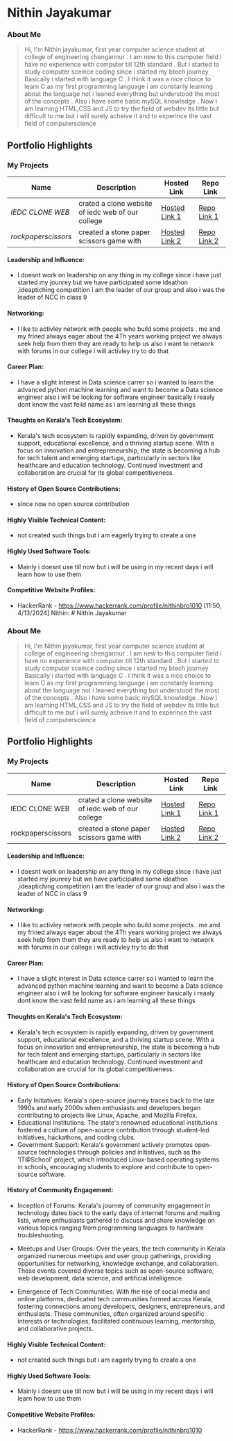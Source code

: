 # Nithin Jayakumar

### About Me

> Hi, I'm Nithin jayakumar, first year computer science student at college of engineering chengannur . I am new to this computer field i have 
no experience with computer till 12th standard . But i started to study computer sceince coding since i started my btech journey Basically i 
started with language C . I think it was a nice choice to learn C as my first programming language i am constanly learning about the language 
not i leaned everything but understood the most of the concepts . Also i have some basic mySQL knowledge . Now i am learning HTML,CSS and JS 
to try the field of webdev its little but difficult to me but i will surely acheive it and to experince the vast field of computerscience



## Portfolio Highlights

### My Projects

| Name                | Description                                                                                    | Hosted Link                                                       | Repo Link                                                      |
|---------------------|------------------------------------------------------------------------------------------------|-------------------------------------------------------------------|----------------------------------------------------------------|
| *IEDC CLONE WEB*  | crated a clone website of iedc web of our college                                              | [Hosted Link 1](https://nithin1018.github.io/Iedc-cec-clone/)     | [Repo Link 1](https://github.com/nithin1018/Iedc-cec-clone.git)|
|*rockpaperscissors*| created a stone paper scissors game with                                                       | [Hosted Link 2](https://nithin1018.github.io/webdev/)             | [Repo Link 2](https://github.com/nithin1018/webdev.git)        |

#### Leadership and Influence:

- I doesnt work on leadership on any thing in my college since i have just started my jounrey but we have participated some ideathon ,ideaptiching
competition i am the leader of our group and also i was the leader of NCC in class 9

#### Networking:

- I like to activley network with people who build some projects . me and my frined always eager about the 4Th years working project we always seek
help from them they are ready to help us also i want to network with forums in our college i will activley try to do that

#### Career Plan:

- I have a slight interest in Data science carrer so i wanted to learn the advanced python machine learning and want to become a Data science engineer
also i will be looking for software engineer basically i reaaly dont know the vast feild name as i am learning all these things

#### Thoughts on Kerala's Tech Ecosystem:

- Kerala's tech ecosystem is rapidly expanding, driven by government support, educational excellence, and a thriving startup scene. 
With a focus on innovation and entrepreneurship, the state is becoming a hub for tech talent and emerging startups, particularly in 
sectors like healthcare and education technology. Continued investment and collaboration are crucial for its global competitiveness.

#### History of Open Source Contributions:

- since now no open source contribution


#### Highly Visible Technical Content:

- not created such things but i am eagerly trying to create a one

#### Highly Used Software Tools:

- Mainly i doesnt use till now but i will be using in my recent days i will learn how to use them

#### Competitive Website Profiles:

- HackerRank - https://www.hackerrank.com/profile/nithinbro1010
[11:50, 4/13/2024] Nithin: # Nithin Jayakumar

### About Me

> Hi, I'm Nithin jayakumar, first year computer science student at college of engineering chengannur . I am new to this computer field i have 
no experience with computer till 12th standard . But i started to study computer sceince coding since i started my btech journey Basically i 
started with language C . I think it was a nice choice to learn C as my first programming language i am constanly learning about the language 
not i leaned everything but understood the most of the concepts . Also i have some basic mySQL knowledge . Now i am learning HTML,CSS and JS 
to try the field of webdev its little but difficult to me but i will surely acheive it and to experince the vast field of computerscience


## Portfolio Highlights

### My Projects

| Name                | Description                                                                                    | Hosted Link                                                       | Repo Link                                                      |
|---------------------|------------------------------------------------------------------------------------------------|-------------------------------------------------------------------|----------------------------------------------------------------|
| IEDC CLONE WEB  | crated a clone website of iedc web of our college                                              | [Hosted Link 1](https://nithin1018.github.io/Iedc-cec-clone/)     | [Repo Link 1](https://github.com/nithin1018/Iedc-cec-clone.git)|
|rockpaperscissors| created a stone paper scissors game with                                                       | [Hosted Link 2](https://nithin1018.github.io/webdev/)             | [Repo Link 2](https://github.com/nithin1018/webdev.git)        |

#### Leadership and Influence:

- I doesnt work on leadership on any thing in my college since i have just started my jounrey but we have participated some ideathon ,ideaptiching
competition i am the leader of our group and also i was the leader of NCC in class 9

#### Networking:

- I like to activley network with people who build some projects . me and my frined always eager about the 4Th years working project we always seek
help from them they are ready to help us also i want to network with forums in our college i will activley try to do that

#### Career Plan:

- I have a slight interest in Data science carrer so i wanted to learn the advanced python machine learning and want to become a Data science engineer
also i will be looking for software engineer basically i reaaly dont know the vast feild name as i am learning all these things

#### Thoughts on Kerala's Tech Ecosystem:

- Kerala's tech ecosystem is rapidly expanding, driven by government support, educational excellence, and a thriving startup scene. 
With a focus on innovation and entrepreneurship, the state is becoming a hub for tech talent and emerging startups, particularly in 
sectors like healthcare and education technology. Continued investment and collaboration are crucial for its global competitiveness.

#### History of Open Source Contributions:

- Early Initiatives: Kerala's open-source journey traces back to the late 1990s and early 2000s when enthusiasts and developers began contributing to projects like Linux, Apache, and Mozilla Firefox.
- Educational Institutions: The state's renowned educational institutions fostered a culture of open-source contribution through student-led initiatives, hackathons, and coding clubs.
- Government Support: Kerala's government actively promotes open-source technologies through policies and initiatives, such as the 'IT@School' project, which introduced Linux-based operating systems in schools, encouraging students to explore and contribute to open-source software.

#### History of Community Engagement:

- Inception of Forums: Kerala's journey of community engagement in technology dates back to the early days of internet forums and mailing lists, where enthusiasts gathered to discuss and share knowledge on various topics ranging from programming languages to hardware troubleshooting.

- Meetups and User Groups: Over the years, the tech community in Kerala organized numerous meetups and user group gatherings, providing opportunities for networking, knowledge exchange, and collaboration. These events covered diverse topics such as open-source software, web development, data science, and artificial intelligence.

- Emergence of Tech Communities: With the rise of social media and online platforms, dedicated tech communities formed across Kerala, fostering connections among developers, designers, entrepreneurs, and enthusiasts. These communities, often organized around specific interests or technologies, facilitated continuous learning, mentorship, and collaborative projects.

#### Highly Visible Technical Content:

- not created such things but i am eagerly trying to create a one

#### Highly Used Software Tools:

- Mainly i doesnt use till now but i will be using in my recent days i will learn how to use them

#### Competitive Website Profiles:

- HackerRank - https://www.hackerrank.com/profile/nithinbro1010
